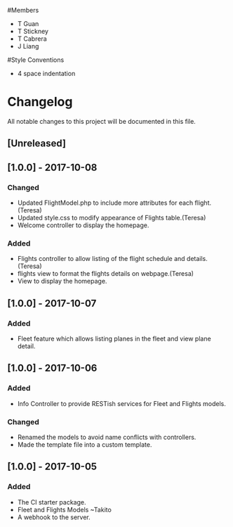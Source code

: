 #Members
- T Guan
- T Stickney
- T Cabrera
- J Liang

#Style Conventions
- 4 space indentation


# Changelog
All notable changes to this project will be documented in this file.

## [Unreleased]

## [1.0.0] - 2017-10-08
### Changed
- Updated FlightModel.php to include more attributes for each flight.(Teresa)
- Updated style.css to modify appearance of Flights table.(Teresa)
- Welcome controller to display the homepage. 

### Added
- Flights controller to allow listing of the flight schedule and details.(Teresa)
- flights view to format the flights details on webpage.(Teresa)
- View to display the homepage. 

## [1.0.0] - 2017-10-07
### Added
 - Fleet feature which allows listing planes in the fleet and view plane detail.

## [1.0.0] - 2017-10-06
### Added
 - Info Controller to provide RESTish services for Fleet and Flights models.
 
### Changed
- Renamed the models to avoid name conflicts with controllers. 
- Made the template file into a custom template.


## [1.0.0] - 2017-10-05
### Added
- The CI starter package.
- Fleet and Flights Models ~Takito
- A webhook to the server.
